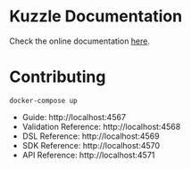 # Kuzzle Documentation

Check the online documentation [here](http://kuzzle.io/guide/).

# Contributing

`docker-compose up`

* Guide: http://localhost:4567
* Validation Reference: http://localhost:4568
* DSL Reference: http://localhost:4569
* SDK Reference: http://localhost:4570
* API Reference: http://localhost:4571